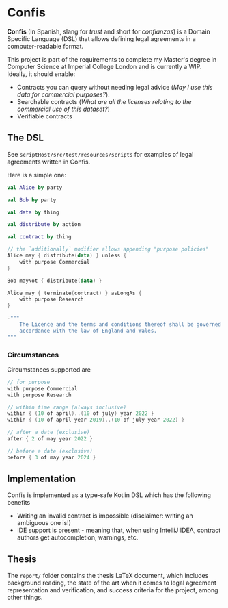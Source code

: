 # Confis

**Confis** (In Spanish, slang for _trust_ and short for _confianzas_) is a Domain Specific
Language (DSL) that allows defining legal agreements in a computer-readable format.

This project is part of the requirements to complete my Master's degree in Computer Science at
Imperial College London and is currently a WIP. Ideally, it should enable:

- Contracts you can query without needing legal advice (_May I use this data for commercial
  purposes?_).
- Searchable contracts (_What are all the licenses relating to the commercial use of this dataset?_)
- Verifiable contracts

## The DSL

See `scriptHost/src/test/resources/scripts` for examples of legal agreements written in Confis.

Here is a simple one:

```kotlin
val Alice by party

val Bob by party

val data by thing

val distribute by action

val contract by thing

// the `additionally` modifier allows appending "purpose policies"
Alice may { distribute(data) } unless {
    with purpose Commercial
}

Bob mayNot { distribute(data) }

Alice may { terminate(contract) } asLongAs {
    with purpose Research
}

-"""
    The Licence and the terms and conditions thereof shall be governed and construed in
    accordance with the law of England and Wales.
"""

```

### Circumstances

Circumstances supported are

```kotlin
// for purpose
with purpose Commercial
with purpose Research

// within time range (always inclusive)
within { (10 of april)..(10 of july) year 2022 }
within { (10 of april year 2019)..(10 of july year 2022) }

// after a date (exclusive)
after { 2 of may year 2022 }

// before a date (exclusive)
before { 3 of may year 2024 }
```

## Implementation

Confis is implemented as a type-safe Kotlin DSL which has the following benefits

- Writing an invalid contract is impossible (disclaimer: writing an ambiguous one is!)
- IDE support is present - meaning that, when using IntelliJ IDEA, contract authors get
  autocompletion, warnings, etc.

## Thesis

The `report/` folder contains the thesis LaTeX document, which includes background reading, the
state of the art when it comes to legal agreement representation and verification, and success
criteria for the project, among other things.
